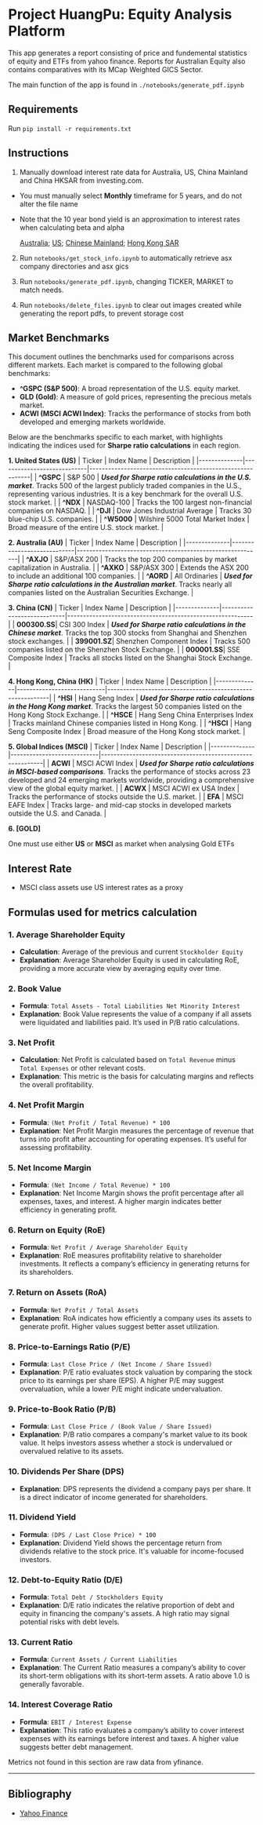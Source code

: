 # Project HuangPu: Equity Analysis Platform

This app generates a report consisting of price and fundemental statistics of equity and ETFs from yahoo finance. Reports for Australian Equity also contains comparatives with its MCap Weighted GICS Sector.

The main function of the app is found in `./notebooks/generate_pdf.ipynb`

## Requirements
Run ```pip install -r requirements.txt```

## Instructions

1. Manually download interest rate data for Australia, US, China Mainland and China HKSAR from investing.com.

* You must manually select **Monthly** timeframe for 5 years, and do not alter the file name

* Note that the 10 year bond yield is an approximation to interest rates when calculating beta and alpha

   [Australia](https://au.investing.com/rates-bonds/australia-10-year-bond-yield-historical-data);
   [US](https://au.investing.com/rates-bonds/u.s.-10-year-bond-yield-historical-data); [Chinese Mainland](https://au.investing.com/rates-bonds/china-10-year-bond-yield-historical-data); [Hong Kong SAR](https://au.investing.com/rates-bonds/hong-kong-10-year-bond-yield-historical-data)


2. Run `notebooks/get_stock_info.ipynb` to automatically retrieve asx company directories and asx gics

3. Run `notebooks/generate_pdf.ipynb`, changing TICKER, MARKET to match needs.

4. Run `notebooks/delete_files.ipynb` to clear out images created while generating the report pdfs, to prevent storage cost

## Market Benchmarks

This document outlines the benchmarks used for comparisons across different markets. Each market is compared to the following global benchmarks:

- **^GSPC (S&P 500)**: A broad representation of the U.S. equity market.
- **GLD (Gold)**: A measure of gold prices, representing the precious metals market.
- **ACWI (MSCI ACWI Index)**: Tracks the performance of stocks from both developed and emerging markets worldwide.

Below are the benchmarks specific to each market, with highlights indicating the indices used for **Sharpe ratio calculations** in each region.



**1. United States (US)**
| Ticker       | Index Name                 | Description                                               |
|--------------|----------------------------|-----------------------------------------------------------|
| **^GSPC**    | S&P 500                    | _**Used for Sharpe ratio calculations in the U.S. market**_. Tracks 500 of the largest publicly traded companies in the U.S., representing various industries. It is a key benchmark for the overall U.S. stock market. |
| **^NDX**     | NASDAQ-100                 | Tracks the 100 largest non-financial companies on NASDAQ. |
| **^DJI**     | Dow Jones Industrial Average | Tracks 30 blue-chip U.S. companies.                      |
| **^W5000**   | Wilshire 5000 Total Market Index | Broad measure of the entire U.S. stock market.          |


**2. Australia (AU)**
| Ticker       | Index Name                 | Description                                               |
|--------------|----------------------------|-----------------------------------------------------------|
| **^AXJO**    | S&P/ASX 200                | Tracks the top 200 companies by market capitalization in Australia. |
| **^AXKO**    | S&P/ASX 300                | Extends the ASX 200 to include an additional 100 companies. |
| **^AORD**    | All Ordinaries             | _**Used for Sharpe ratio calculations in the Australian market**_. Tracks nearly all companies listed on the Australian Securities Exchange. |


**3. China (CN)**
| Ticker       | Index Name                 | Description                                               |
|--------------|----------------------------|-----------------------------------------------------------|
| **000300.SS**| CSI 300 Index              | _**Used for Sharpe ratio calculations in the Chinese market**_. Tracks the top 300 stocks from Shanghai and Shenzhen stock exchanges. |
| **399001.SZ**| Shenzhen Component Index   | Tracks 500 companies listed on the Shenzhen Stock Exchange. |
| **000001.SS**| SSE Composite Index        | Tracks all stocks listed on the Shanghai Stock Exchange.  |


**4. Hong Kong, China (HK)**
| Ticker       | Index Name                 | Description                                               |
|--------------|----------------------------|-----------------------------------------------------------|
| **^HSI**     | Hang Seng Index            | _**Used for Sharpe ratio calculations in the Hong Kong market**_. Tracks the largest 50 companies listed on the Hong Kong Stock Exchange. |
| **^HSCE**    | Hang Seng China Enterprises Index | Tracks mainland Chinese companies listed in Hong Kong. |
| **^HSCI**    | Hang Seng Composite Index  | Broad measure of the Hong Kong stock market.             |


**5. Global Indices (MSCI)**
| Ticker       | Index Name                 | Description                                               |
|--------------|----------------------------|-----------------------------------------------------------|
| **ACWI**     | MSCI ACWI Index            | _**Used for Sharpe ratio calculations in MSCI-based comparisons**_. Tracks the performance of stocks across 23 developed and 24 emerging markets worldwide, providing a comprehensive view of the global equity market. |
| **ACWX**     | MSCI ACWI ex USA Index     | Tracks the performance of stocks outside the U.S. market. |
| **EFA**      | MSCI EAFE Index            | Tracks large- and mid-cap stocks in developed markets outside the U.S. and Canada. |

**6. [GOLD]**

One must use either **US** or **MSCI** as market when analysing Gold ETFs

## Interest Rate
- MSCI class assets use US interest rates as a proxy

## Formulas used for metrics calculation

### 1. **Average Shareholder Equity**
   - **Calculation**: Average of the previous and current `Stockholder Equity`
   - **Explanation**: Average Shareholder Equity is used in calculating RoE, providing a more accurate view by averaging equity over time.

### 2. **Book Value**
   - **Formula**: `Total Assets - Total Liabilities Net Minority Interest`
   - **Explanation**: Book Value represents the value of a company if all assets were liquidated and liabilities paid. It’s used in P/B ratio calculations.

### 3. **Net Profit**
   - **Calculation**: Net Profit is calculated based on `Total Revenue` minus `Total Expenses` or other relevant costs.
   - **Explanation**: This metric is the basis for calculating margins and reflects the overall profitability.

### 4. **Net Profit Margin**
   - **Formula**: `(Net Profit / Total Revenue) * 100`
   - **Explanation**: Net Profit Margin measures the percentage of revenue that turns into profit after accounting for operating expenses. It’s useful for assessing profitability.

### 5. **Net Income Margin**
   - **Formula**: `(Net Income / Total Revenue) * 100`
   - **Explanation**: Net Income Margin shows the profit percentage after all expenses, taxes, and interest. A higher margin indicates better efficiency in generating profit.

### 6. **Return on Equity (RoE)**
   - **Formula**: `Net Profit / Average Shareholder Equity`
   - **Explanation**: RoE measures profitability relative to shareholder investments. It reflects a company’s efficiency in generating returns for its shareholders.

### 7. **Return on Assets (RoA)**
   - **Formula**: `Net Profit / Total Assets`
   - **Explanation**: RoA indicates how efficiently a company uses its assets to generate profit. Higher values suggest better asset utilization.

### 8. **Price-to-Earnings Ratio (P/E)**
   - **Formula**: `Last Close Price / (Net Income / Share Issued)`
   - **Explanation**: P/E ratio evaluates stock valuation by comparing the stock price to its earnings per share (EPS). A higher P/E may suggest overvaluation, while a lower P/E might indicate undervaluation.

### 9. **Price-to-Book Ratio (P/B)**
   - **Formula**: `Last Close Price / (Book Value / Share Issued)`
   - **Explanation**: P/B ratio compares a company's market value to its book value. It helps investors assess whether a stock is undervalued or overvalued relative to its assets.

### 10. **Dividends Per Share (DPS)**
   - **Explanation**: DPS represents the dividend a company pays per share. It is a direct indicator of income generated for shareholders.

### 11. **Dividend Yield**
   - **Formula**: `(DPS / Last Close Price) * 100`
   - **Explanation**: Dividend Yield shows the percentage return from dividends relative to the stock price. It's valuable for income-focused investors.

### 12. **Debt-to-Equity Ratio (D/E)**
   - **Formula**: `Total Debt / Stockholders Equity`
   - **Explanation**: D/E ratio indicates the relative proportion of debt and equity in financing the company's assets. A high ratio may signal potential risks with debt levels.

### 13. **Current Ratio**
   - **Formula**: `Current Assets / Current Liabilities`
   - **Explanation**: The Current Ratio measures a company’s ability to cover its short-term obligations with its short-term assets. A ratio above 1.0 is generally favorable.

### 14. **Interest Coverage Ratio**
   - **Formula**: `EBIT / Interest Expense`
   - **Explanation**: This ratio evaluates a company’s ability to cover interest expenses with its earnings before interest and taxes. A higher value suggests better debt management.

Metrics not found in this section are raw data from yfinance.

---

## Bibliography

- [Yahoo Finance](https://au.finance.yahoo.com/)